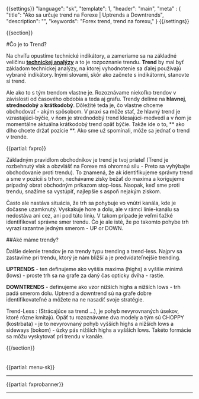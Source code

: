 {{settings}}
  "language": "sk",
  "template": 1,
  "header": "main",
  "meta" : {
    "title": "Ako sa určuje trend na Forexe | Uptrends a Downtrends",
    "description": "",
    "keywords": "Forex trend, trend na forexu,"
  }
{{/settings}}

<div class="row">
<div class="col-md-9" role="main" markdown="1">

{{section}}

#Čo je to Trend?

Na chvíľu opustíme technické indikátory, a zameriame sa na základné veličinu [**technickej analýzy**](http://www.forexsrovnavac.cz/sk/technicka-analyza) a to je rozpoznanie trendu. **Trend** by mal byť základom technickej analýzy, na ktorej vyhodnotenie sa ďalej používajú vybrané indikátory. Inými slovami, skôr ako začnete s indikátormi, stanovte si trend.

Ale ako to s tým trendom vlastne je. Rozoznávame niekoľko trendov v závislosti od časového obdobia a teda aj grafu. Trendy delíme na **hlavnej**, **strednodobý** a **krátkodobý**. Dôležité teda je, čo vlastne chceme obchodovať - ​​akým spôsobom. V praxi sa môže stať, že hlavný trend je vzrastajúci-býčie, v ňom je strednodobý trend klesajúci-medvedí a v ňom je momentálne aktuálna krátkodobý trend opäť býčie. Takže ide o to, ** ako dlho chcete držať pozície **. Ako sme už spomínali, môže sa jednať o trend v trende.

{{partial: fxpro}}

Základným pravidlom obchodníkov je trend je tvoj priateľ (Trend je rozbehnutý vlak a obzvlášť na Forexe má ohromnú silu - Preto sa vyhýbajte obchodovanie proti trendu). To znamená, že ak identifikujeme správny trend a sme v pozícii s trhom, nechávame zisky bežať do maxima a korigujeme prípadný obrat obchodným príkazom stop-loss. Naopak, keď sme proti trendu, snažíme sa vystúpiť, najlepšie s aspoň nejakým ziskom.

Často ale nastáva situácia, že trh sa pohybuje vo vnútri kanála, kde je dočasne uzamknutý. Vyskakuje hore a dolu, ale v rámci línie-kanálu sa nedostáva ani cez, ani pod túto líniu. V takom prípade je veľmi ťažké identifikovať správne smer trendu. Čo je ale isté, že po takomto pohybe trh vyrazí razantne jedným smerom - UP or DOWN.

##Aké máme trendy?

Ďalšie delenie trendov je na trendy typu trending a trend-less. Najprv sa zastavíme pri trendu, ktorý je nám bližší a je predvídateľnejšie trending.

**UPTRENDS** - ten definujeme ako vyššia maxima (highs) a vyššie minimá (lows) - proste trh sa na grafe za daný čas opticky dvíha - rastie.

**DOWNTRENDS** - definujeme ako vzor nižších highs a nižších lows - trh padá smerom dolu. Uptrend a downtrend sú na grafe dobre identifikovateľné a môžete na ne nasadiť svoje stratégie.

Trend-Less
: (Strácajúce sa trend ...), je pohyb nevyrovnaných úsekov, ktoré rôzne kmitajú. Opäť tu rozoznávame dva modely a tým sú CHOPPY (kostrbata) - je to nevyrovnaný pohyb vyšších highs a nižších lows a sideways (bokom) - úzky pás nižších highs a vyšších lows. Takéto formácie sa môžu vyskytovať pri trendu v kanále.

{{/section}}

</div>
<div class="col-md-3" markdown="1">
<div class="well" markdown="1" style="margin-top: 2.5em">

{{partial: menu-sk}}

</div>


- - -


{{partial: fxprobanner}}
- - -


</div>
</div>
